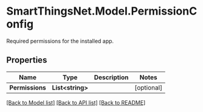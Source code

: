 # SmartThingsNet.Model.PermissionConfig
Required permissions for the installed app.
## Properties

Name | Type | Description | Notes
------------ | ------------- | ------------- | -------------
**Permissions** | **List&lt;string&gt;** |  | [optional] 

[[Back to Model list]](../README.md#documentation-for-models) [[Back to API list]](../README.md#documentation-for-api-endpoints) [[Back to README]](../README.md)

